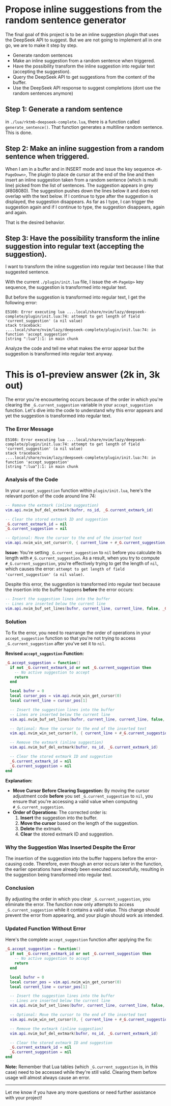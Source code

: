# Propose inline suggestions from the random sentence generator

The final goal of this project is to be an inline suggestion plugin that uses the DeepSeek API to suggest.
But we are not going to implement all in one go, we are to make it step by step.

- Generate random sentences
- Make an inline suggestion from a random sentence when triggered.
- Have the possibility transform the inline suggestion into regular text (accepting the suggestion).
- Query the DeepSeek API to get suggestions from the content of the buffer.
- Use the DeepSeek API response to suggest completions (dont use the random sentences anymore)

## Step 1: Generate a random sentence

in `./lua/rktmb-deepseek-complete.lua`, there is a function called `generate_sentence()`.
That function generates a multiline random sentence.
This is done.

## Step 2: Make an inline  suggestion from a random sentence when triggered.

When I am in a buffer and in INSERT mode and issue the key sequence `<M-PageDown>`,
The plugin to place de cursor at the end of the line and then insert an inline suggestion 
taken from a random sentence (which is multi line) picked from the list of sentences.
The suggestion appears in grey (#808080).
The suggestion pushes down the lines below it and does not overlap with the text below.
If I continue to type after the suggestion is displayed, the suggestion disappears.
As far as I type, I can trigger the suggestion again and if I continue to type, the suggestion disappears, again and again.

That is the desired behavior.

## Step 3: Have the possibility transform the inline suggestion into regular text (accepting the suggestion).

I want to transform the inline suggestion into regular text because I like that suggested sentence.

With the current `./plugin/init.lua` file,
I issue the `<M-PageUp>` key sequence, the suggestion is transformed into regular text.

But before the suggestion is transformed into regular text, I get the following error:

```
E5108: Error executing lua ....local/share/nvim/lazy/deepseek-complete/plugin/init.lua:74: attempt to get length of field 'current_suggestion' (a nil value)
stack traceback:
....local/share/nvim/lazy/deepseek-complete/plugin/init.lua:74: in function 'accept_suggestion'
[string ":lua"]:1: in main chunk
```

Analyze the code and tell me what makes the error appear but the suggestion is transformed into regular text anyway.




# This is o1-preview answer (2k in, 3k out)

The error you're encountering occurs because of the order in which you're clearing the `_G.current_suggestion` variable in your `accept_suggestion` function. Let's dive into the code to understand why this error appears and yet the suggestion is transformed into regular text.

### The Error Message

```
E5108: Error executing lua ....local/share/nvim/lazy/deepseek-complete/plugin/init.lua:74: attempt to get length of field 'current_suggestion' (a nil value)
stack traceback:
....local/share/nvim/lazy/deepseek-complete/plugin/init.lua:74: in function 'accept_suggestion'
[string ":lua"]:1: in main chunk
```

### Analysis of the Code

In your `accept_suggestion` function within `plugin/init.lua`, here's the relevant portion of the code around line 74:

```lua
-- Remove the extmark (inline suggestion)
vim.api.nvim_buf_del_extmark(bufnr, ns_id, _G.current_extmark_id)

-- Clear the stored extmark ID and suggestion
_G.current_extmark_id = nil
_G.current_suggestion = nil

-- Optional: Move the cursor to the end of the inserted text
vim.api.nvim_win_set_cursor(0, { current_line + #_G.current_suggestion, 0 })
```

**Issue:** You're setting `_G.current_suggestion` to `nil` before you calculate its length with `#_G.current_suggestion`. As a result, when you try to compute `#_G.current_suggestion`, you're effectively trying to get the length of `nil`, which causes the error: `attempt to get length of field 'current_suggestion' (a nil value)`.

Despite this error, the suggestion is transformed into regular text because the insertion into the buffer happens **before** the error occurs:

```lua
-- Insert the suggestion lines into the buffer
-- Lines are inserted below the current line
vim.api.nvim_buf_set_lines(bufnr, current_line, current_line, false, _G.current_suggestion)
```

### Solution

To fix the error, you need to rearrange the order of operations in your `accept_suggestion` function so that you're not trying to access `_G.current_suggestion` after you've set it to `nil`.

**Revised `accept_suggestion` Function:**

```lua
_G.accept_suggestion = function()
  if not _G.current_extmark_id or not _G.current_suggestion then
    -- No active suggestion to accept
    return
  end

  local bufnr = 0
  local cursor_pos = vim.api.nvim_win_get_cursor(0)
  local current_line = cursor_pos[1]

  -- Insert the suggestion lines into the buffer
  -- Lines are inserted below the current line
  vim.api.nvim_buf_set_lines(bufnr, current_line, current_line, false, _G.current_suggestion)

  -- Optional: Move the cursor to the end of the inserted text
  vim.api.nvim_win_set_cursor(0, { current_line + #_G.current_suggestion, 0 })

  -- Remove the extmark (inline suggestion)
  vim.api.nvim_buf_del_extmark(bufnr, ns_id, _G.current_extmark_id)

  -- Clear the stored extmark ID and suggestion
  _G.current_extmark_id = nil
  _G.current_suggestion = nil
end
```

**Explanation:**

- **Move Cursor Before Clearing Suggestion:** By moving the cursor adjustment code **before** you set `_G.current_suggestion` to `nil`, you ensure that you're accessing a valid value when computing `#_G.current_suggestion`.
- **Order of Operations:** The corrected order is:
  1. **Insert** the suggestion into the buffer.
  2. **Move the cursor** based on the length of the suggestion.
  3. **Delete** the extmark.
  4. **Clear** the stored extmark ID and suggestion.

### Why the Suggestion Was Inserted Despite the Error

The insertion of the suggestion into the buffer happens before the error-causing code. Therefore, even though an error occurs later in the function, the earlier operations have already been executed successfully, resulting in the suggestion being transformed into regular text.

### Conclusion

By adjusting the order in which you clear `_G.current_suggestion`, you eliminate the error. The function now only attempts to access `_G.current_suggestion` while it contains a valid value. This change should prevent the error from appearing, and your plugin should work as intended.

### Updated Function Without Error

Here's the complete `accept_suggestion` function after applying the fix:

```lua
_G.accept_suggestion = function()
  if not _G.current_extmark_id or not _G.current_suggestion then
    -- No active suggestion to accept
    return
  end

  local bufnr = 0
  local cursor_pos = vim.api.nvim_win_get_cursor(0)
  local current_line = cursor_pos[1]

  -- Insert the suggestion lines into the buffer
  -- Lines are inserted below the current line
  vim.api.nvim_buf_set_lines(bufnr, current_line, current_line, false, _G.current_suggestion)

  -- Optional: Move the cursor to the end of the inserted text
  vim.api.nvim_win_set_cursor(0, { current_line + #_G.current_suggestion, 0 })

  -- Remove the extmark (inline suggestion)
  vim.api.nvim_buf_del_extmark(bufnr, ns_id, _G.current_extmark_id)

  -- Clear the stored extmark ID and suggestion
  _G.current_extmark_id = nil
  _G.current_suggestion = nil
end
```

**Note:** Remember that Lua tables (which `_G.current_suggestion` is, in this case) need to be accessed while they're still valid. Clearing them before usage will almost always cause an error.

---

Let me know if you have any more questions or need further assistance with your project!

